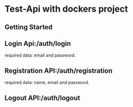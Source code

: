 # Test-Api with dockers project

## Getting Started
## Login Api:/auth/login
required data: email and password.
## Registration API:/auth/registration
required data: name, email and password.
## Logout API:/auth/logout 
